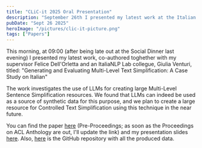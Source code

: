 ```yaml
---
title: "CLiC-it 2025 Oral Presentation"
description: "September 26th I presented my latest work at the Italian Conference for Computational Linguistics."
pubDate: "Sept 26 2025"
heroImage: "/pictures/clic-it-picture.png"
tags: ["Papers"]
---
```


This morning, at 09:00 (after being late out at the Social Dinner last evening) I presented my latest work, co-authored toghether with my supervisor Felice Dell'Orletta and an ItaliaNLP Lab collegue, Giulia Venturi, titled: "Generating and Evaluating Multi-Level Text Simplification: A Case Study on Italian" 

The work investigates the use of LLMs for creating large Multi-Level Sentence Simplification resources.
We found that LLMs can indeed be used as a source of synthetic data for this purpose, and we plan to create a large resource for Controlled Text Simplification using this technique in the near future. 

You can find the paper [here](https://clic2025.unica.it/wp-content/uploads/2025/09/81_main_long.pdf) (Pre-Proceedings; as soon as the Proceedings on ACL Anthology are out, I'll update the link) and my presentation slides [here](/pdfs/clic-it-2025.pdf). 
Also, [here](https://github.com/michelepapucci/multilevel-text-simplification-italian) is the GitHub repository with all the produced data.